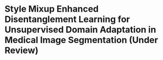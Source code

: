 # Style Mixup Enhanced Disentanglement Learning for Unsupervised Domain Adaptation in Medical Image Segmentation (Under Review)
